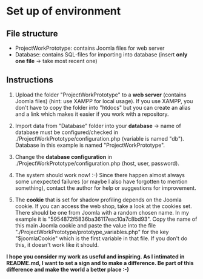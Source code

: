 # **Set up of environment**

## File structure
* ProjectWorkPrototype: contains Joomla files for web server
* Database: contains SQL-files for importing into database (insert **only one file** -> take most recent one)

## Instructions
1. Upload the folder "ProjectWorkPrototype" to a **web server** (contains Joomla files) (hint: use XAMPP for local usage). If you use XAMPP, you don't have to copy the folder into "htdocs" but you can create an alias and a link which makes it easier if you work with a repository.

2. Import data from "Database" folder into your **database** -> name of database must be configured/checked in ./ProjectWorkPrototype/configuration.php (variable is named "db"). Database in this example is named "ProjectWorkPrototype".

3. Change the **database configuration** in ./ProjectWorkPrototype/configuration.php (host, user, password).

4. The system should work now! :-) Since there happen almost always some unexpected failures (or maybe I also have forgotten to mention something), contact the author for help or suggestions for improvement.

5. The **cookie** that is set for shadow profiling depends on the Joomla cookie. If you can access the web shop, take a look at the cookies set. There should be one from Joomla with a random chosen name. In my example it is "5954872f5836ba36117eac10a7c8bd93". Copy the name of this main Joomla cookie and paste the value into the file "./ProjectWorkPrototype/prototype_variables.php" for the key "$joomlaCookie" which is the first variable in that file. If you don't do this, it doesn't work like it should.


**I hope you consider my work as useful and inspiring. As I intimated in README.md, I want to set a sign and to make a difference. Be part of this difference and make the world a better place :-)**
